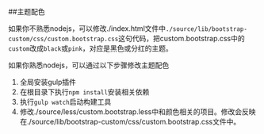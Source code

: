 ##主题配色


如果你不熟悉nodejs，可以修改./index.html文件中`./source/lib/bootstrap-custom/css/custom.bootstrap.css`这句代码，把custom.bootstrap.css中的`custom`改成`black`或`pink`，对应是黑色或分红的主题。


如果你熟悉nodejs，可以通过以下步骤修改主题配色

1. 全局安装gulp插件
2. 在根目录下执行`npm install`安装相关依赖
3. 执行`gulp watch`启动构建工具
4. 修改./source/less/custom.bootstrap.less中和颜色相关的项目。修改会反映在./source/lib/bootstrap-custom/css/custom.bootstrap.css文件中。